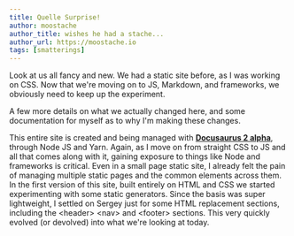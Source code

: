 ```yaml
---
title: Quelle Surprise!
author: moostache
author_title: wishes he had a stache...
author_url: https://moostache.io
tags: [smatterings]
---
```


Look at us all fancy and new. We had a static site before, as I was working on CSS. Now that we're moving on to JS, Markdown, and frameworks, we obviously need to keep up the experiment.

A few more details on what we actually changed here, and some documentation for myself as to why I'm making these changes.

This entire site is created and being managed with <a href="https://v2.docusaurus.io/" target="_blank">**Docusaurus 2 alpha**</a>, through Node JS and Yarn.
Again, as I move on from straight CSS to JS and all that comes along with it, gaining exposure to things like Node and frameworks is critical. Even in a small page static site, I already felt the pain of managing multiple static pages and the common elements across them. In the first version of this site, built entirely on HTML and CSS we started experimenting with some static generators. Since the basis was super lightweight, I settled on Sergey just for some HTML replacement sections, including the &lt;header&gt; &lt;nav&gt; and &lt;footer&gt; sections. This very quickly evolved (or devolved) into what we're looking at today.
